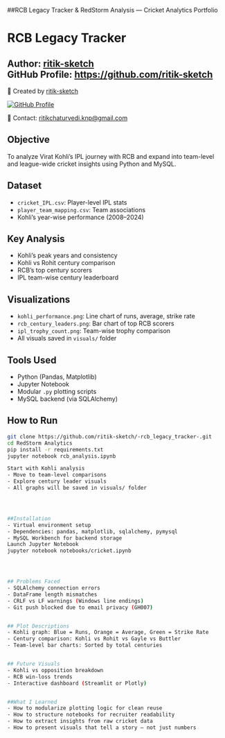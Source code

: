##RCB Legacy Tracker & RedStorm Analysis — Cricket Analytics Portfolio

#  RCB Legacy Tracker

**Author:** [ritik-sketch](https://github.com/ritik-sketch)  
**GitHub Profile:** https://github.com/ritik-sketch
---

📌 Created by [ritik-sketch](https://github.com/ritik-sketch) 

[![GitHub Profile](https://img.shields.io/badge/GitHub-ritik--sketch-blue?logo=github)](https://github.com/ritik-sketch) 


📧 Contact: ritikchaturvedi.knp@gmail.com
##  Objective
To analyze Virat Kohli’s IPL journey with RCB and expand into team-level and league-wide cricket insights using Python and MySQL.

##  Dataset
- `cricket_IPL.csv`: Player-level IPL stats
- `player_team_mapping.csv`: Team associations
- Kohli’s year-wise performance (2008–2024)

##  Key Analysis
- Kohli’s peak years and consistency
- Kohli vs Rohit century comparison
- RCB’s top century scorers
- IPL team-wise century leaderboard

##  Visualizations
- `kohli_performance.png`: Line chart of runs, average, strike rate
- `rcb_century_leaders.png`: Bar chart of top RCB scorers
- `ipl_trophy_count.png`: Team-wise trophy comparison
- All visuals saved in `visuals/` folder

##  Tools Used
- Python (Pandas, Matplotlib)
- Jupyter Notebook
- Modular `.py` plotting scripts
- MySQL backend (via SQLAlchemy)

##  How to Run
```bash
git clone https://github.com/ritik-sketch/-rcb_legacy_tracker-.git
cd RedStorm Analytics
pip install -r requirements.txt
jupyter notebook rcb_analysis.ipynb

Start with Kohli analysis
- Move to team-level comparisons
- Explore century leader visuals
- All graphs will be saved in visuals/ folder




##Installation
- Virtual environment setup
- Dependencies: pandas, matplotlib, sqlalchemy, pymysql
- MySQL Workbench for backend storage
Launch Jupyter Notebook
jupyter notebook notebooks/cricket.ipynb




## Problems Faced
- SQLAlchemy connection errors
- DataFrame length mismatches
- CRLF vs LF warnings (Windows line endings)
- Git push blocked due to email privacy (GH007)


## Plot Descriptions
- Kohli graph: Blue = Runs, Orange = Average, Green = Strike Rate
- Century comparison: Kohli vs Rohit vs Gayle vs Buttler
- Team-level bar charts: Sorted by total centuries


## Future Visuals
- Kohli vs opposition breakdown
- RCB win-loss trends
- Interactive dashboard (Streamlit or Plotly)


##What I Learned
- How to modularize plotting logic for clean reuse
- How to structure notebooks for recruiter readability
- How to extract insights from raw cricket data
- How to present visuals that tell a story — not just numbers
